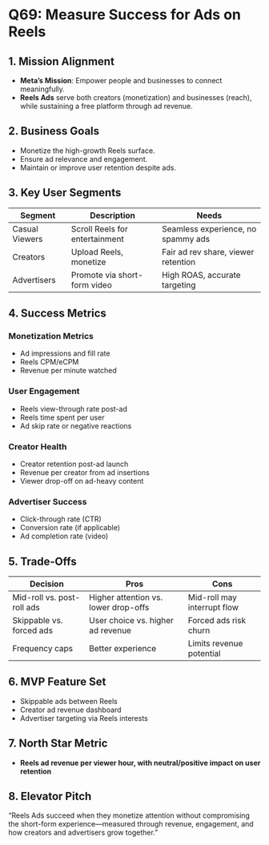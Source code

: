 # Q69: Measure Success for Ads on Reels

## 1. Mission Alignment
- **Meta’s Mission**: Empower people and businesses to connect meaningfully.
- **Reels Ads** serve both creators (monetization) and businesses (reach), while sustaining a free platform through ad revenue.

## 2. Business Goals
- Monetize the high-growth Reels surface.
- Ensure ad relevance and engagement.
- Maintain or improve user retention despite ads.

## 3. Key User Segments

| Segment           | Description                          | Needs                                 |
|-------------------|---------------------------------------|----------------------------------------|
| Casual Viewers    | Scroll Reels for entertainment        | Seamless experience, no spammy ads     |
| Creators          | Upload Reels, monetize                | Fair ad rev share, viewer retention    |
| Advertisers       | Promote via short-form video          | High ROAS, accurate targeting          |

## 4. Success Metrics

### Monetization Metrics
- Ad impressions and fill rate
- Reels CPM/eCPM
- Revenue per minute watched

### User Engagement
- Reels view-through rate post-ad
- Reels time spent per user
- Ad skip rate or negative reactions

### Creator Health
- Creator retention post-ad launch
- Revenue per creator from ad insertions
- Viewer drop-off on ad-heavy content

### Advertiser Success
- Click-through rate (CTR)
- Conversion rate (if applicable)
- Ad completion rate (video)

## 5. Trade-Offs

| Decision                        | Pros                                  | Cons                                 |
|----------------------------------|---------------------------------------|--------------------------------------|
| Mid-roll vs. post-roll ads       | Higher attention vs. lower drop-offs  | Mid-roll may interrupt flow          |
| Skippable vs. forced ads         | User choice vs. higher ad revenue     | Forced ads risk churn                |
| Frequency caps                   | Better experience                     | Limits revenue potential             |

## 6. MVP Feature Set
- Skippable ads between Reels
- Creator ad revenue dashboard
- Advertiser targeting via Reels interests

## 7. North Star Metric
- **Reels ad revenue per viewer hour, with neutral/positive impact on user retention**

## 8. Elevator Pitch
“Reels Ads succeed when they monetize attention without compromising the short-form experience—measured through revenue, engagement, and how creators and advertisers grow together.”
